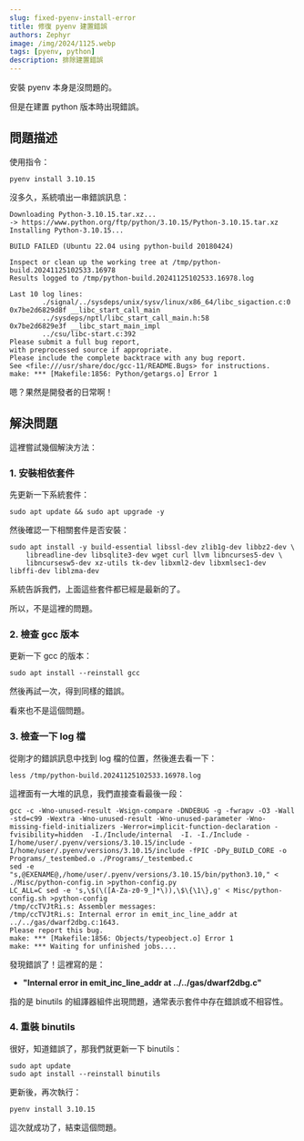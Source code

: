 ```yaml
---
slug: fixed-pyenv-install-error
title: 修復 pyenv 建置錯誤
authors: Zephyr
image: /img/2024/1125.webp
tags: [pyenv, python]
description: 排除建置錯誤
---
```


安裝 pyenv 本身是沒問題的。

但是在建置 python 版本時出現錯誤。

<!-- truncate -->

## 問題描述

使用指令：

```shell
pyenv install 3.10.15
```

沒多久，系統噴出一串錯誤訊息：

```shell
Downloading Python-3.10.15.tar.xz...
-> https://www.python.org/ftp/python/3.10.15/Python-3.10.15.tar.xz
Installing Python-3.10.15...

BUILD FAILED (Ubuntu 22.04 using python-build 20180424)

Inspect or clean up the working tree at /tmp/python-build.20241125102533.16978
Results logged to /tmp/python-build.20241125102533.16978.log

Last 10 log lines:
        ./signal/../sysdeps/unix/sysv/linux/x86_64/libc_sigaction.c:0
0x7be2d6829d8f __libc_start_call_main
        ../sysdeps/nptl/libc_start_call_main.h:58
0x7be2d6829e3f __libc_start_main_impl
        ../csu/libc-start.c:392
Please submit a full bug report,
with preprocessed source if appropriate.
Please include the complete backtrace with any bug report.
See <file:///usr/share/doc/gcc-11/README.Bugs> for instructions.
make: *** [Makefile:1856: Python/getargs.o] Error 1
```

嗯？果然是開發者的日常啊！

## 解決問題

這裡嘗試幾個解決方法：

### 1. 安裝相依套件

先更新一下系統套件：

```shell
sudo apt update && sudo apt upgrade -y
```

然後確認一下相關套件是否安裝：

```shell
sudo apt install -y build-essential libssl-dev zlib1g-dev libbz2-dev \
    libreadline-dev libsqlite3-dev wget curl llvm libncurses5-dev \
    libncursesw5-dev xz-utils tk-dev libxml2-dev libxmlsec1-dev libffi-dev liblzma-dev
```

系統告訴我們，上面這些套件都已經是最新的了。

所以，不是這裡的問題。

### 2. 檢查 gcc 版本

更新一下 gcc 的版本：

```shell
sudo apt install --reinstall gcc
```

然後再試一次，得到同樣的錯誤。

看來也不是這個問題。

### 3. 檢查一下 log 檔

從剛才的錯誤訊息中找到 log 檔的位置，然後進去看一下：

```shell
less /tmp/python-build.20241125102533.16978.log
```

這裡面有一大堆的訊息，我們直接查看最後一段：

```shell
gcc -c -Wno-unused-result -Wsign-compare -DNDEBUG -g -fwrapv -O3 -Wall    -std=c99 -Wextra -Wno-unused-result -Wno-unused-parameter -Wno-missing-field-initializers -Werror=implicit-function-declaration -fvisibility=hidden  -I./Include/internal  -I. -I./Include -I/home/user/.pyenv/versions/3.10.15/include -I/home/user/.pyenv/versions/3.10.15/include -fPIC -DPy_BUILD_CORE -o Programs/_testembed.o ./Programs/_testembed.c
sed -e "s,@EXENAME@,/home/user/.pyenv/versions/3.10.15/bin/python3.10," < ./Misc/python-config.in >python-config.py
LC_ALL=C sed -e 's,\$(\([A-Za-z0-9_]*\)),\$\{\1\},g' < Misc/python-config.sh >python-config
/tmp/ccTVJtRi.s: Assembler messages:
/tmp/ccTVJtRi.s: Internal error in emit_inc_line_addr at ../../gas/dwarf2dbg.c:1643.
Please report this bug.
make: *** [Makefile:1856: Objects/typeobject.o] Error 1
make: *** Waiting for unfinished jobs....
```

發現錯誤了！這裡寫的是：

- **"Internal error in emit_inc_line_addr at ../../gas/dwarf2dbg.c"**

指的是 binutils 的組譯器組件出現問題，通常表示套件中存在錯誤或不相容性。

### 4. 重裝 binutils

很好，知道錯誤了，那我們就更新一下 binutils：

```shell
sudo apt update
sudo apt install --reinstall binutils
```

更新後，再次執行：

```shell
pyenv install 3.10.15
```

這次就成功了，結束這個問題。
